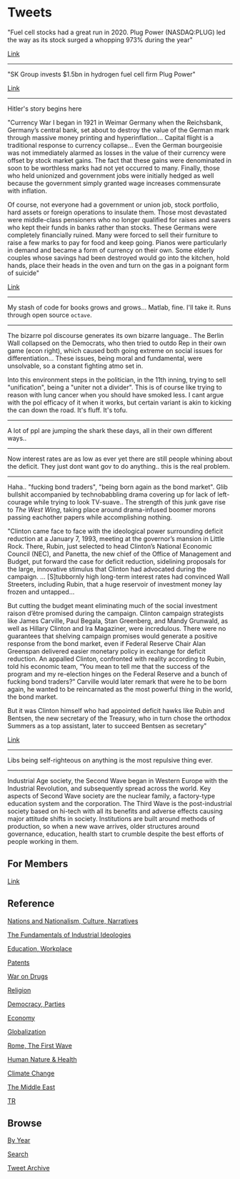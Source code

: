 # Tweets


"Fuel cell stocks had a great run in 2020. Plug Power (NASDAQ:PLUG) led
the way as its stock surged a whopping 973% during the year"


[Link](https://www.fool.com/investing/2021/01/04/should-you-buy-fuel-cell-stocks-in-2021/)

---

"SK Group invests $1.5bn in hydrogen fuel cell firm Plug Power"

[Link](https://www.power-technology.com/news/sk-group-invest-hydrogen-fuel-cell-solutions-provider-plug-power/)

---

Hitler's story begins here

"Currency War I began in 1921 in Weimar Germany when the Reichsbank,
Germany’s central bank, set about to destroy the value of the German
mark through massive money printing and hyperinflation... Capital
flight is a traditional response to currency collapse... Even the
German bourgeoisie was not immediately alarmed as losses in the value
of their currency were offset by stock market gains. The fact that
these gains were denominated in soon to be worthless marks had not yet
occurred to many. Finally, those who held unionized and government
jobs were initially hedged as well because the government simply
granted wage increases commensurate with inflation.

Of course, not everyone had a government or union job, stock
portfolio, hard assets or foreign operations to insulate them. Those
most devastated were middle-class pensioners who no longer qualified
for raises and savers who kept their funds in banks rather than
stocks. These Germans were completely financially ruined. Many were
forced to sell their furniture to raise a few marks to pay for food
and keep going. Pianos were particularly in demand and became a form
of currency on their own. Some elderly couples whose savings had been
destroyed would go into the kitchen, hold hands, place their heads in
the oven and turn on the gas in a poignant form of suicide"

[Link](2016/03/hyperinflation.md)

---

My stash of code for books grows and grows... Matlab, fine. I'll take
it. Runs through open source `octave`.

---

The bizarre pol discourse generates its own bizarre language.. The
Berlin Wall collapsed on the Democrats, who then tried to outdo Rep in
their own game (econ right), which caused both going extreme on social
issues for differentiation... These issues, being moral and
fundamental, were unsolvable, so a constant fighting atmo set in.

Into this environment steps in the politician, in the 11th inning,
trying to sell "unification", being a "uniter not a divider". This is
of course like trying to reason with lung cancer when you should have
smoked less. I cant argue with the pol efficacy of it when it works,
but certain variant is akin to kicking the can down the road. It's
fluff. It's tofu.

---

A lot of ppl are jumping the shark these days, all in their own
different ways..

---

Now interest rates are as low as ever yet there are still people
whining about the deficit. They just dont want gov to do
anything.. this is the real problem.

---

Haha.. "fucking bond traders", "being born again as the bond
market". Glib bullshit accompanied by technobabbling drama covering up
for lack of left-courage while trying to look TV-suave.. The strength
of this junk gave rise to *The West Wing*, taking place around
drama-infused boomer morons passing eachother papers while
accomplishing nothing.

"Clinton came face to face with the ideological power surrounding
deficit reduction at a January 7, 1993, meeting at the governor’s
mansion in Little Rock. There, Rubin, just selected to head Clinton’s
National Economic Council (NEC), and Panetta, the new chief of the
Office of Management and Budget, put forward the case for deficit
reduction, sidelining proposals for the large, innovative stimulus
that Clinton had advocated during the campaign. ... [S]tubbornly high
long-term interest rates had convinced Wall Streeters, including
Rubin, that a huge reservoir of investment money lay frozen and
untapped...

But cutting the budget meant eliminating much of the social investment
raison d’être promised during the campaign. Clinton campaign
strategists like James Carville, Paul Begala, Stan Greenberg, and
Mandy Grunwald, as well as Hillary Clinton and Ira Magaziner, were
incredulous. There were no guarantees that shelving campaign promises
would generate a positive response from the bond market, even if
Federal Reserve Chair Alan Greenspan delivered easier monetary policy
in exchange for deficit reduction. An appalled Clinton, confronted
with reality according to Rubin, told his economic team, “You mean to
tell me that the success of the program and my re-election hinges on
the Federal Reserve and a bunch of fucking bond traders?” Carville
would later remark that were he to be born again, he wanted to be
reincarnated as the most powerful thing in the world, the bond market.

But it was Clinton himself who had appointed deficit hawks like Rubin
and Bentsen, the new secretary of the Treasury, who in turn chose the
orthodox Summers as a top assistant, later to succeed Bentsen as
secretary"

[Link](https://prospect.org/health/fabulous-failure-clinton-s-1990s-origins-times/)

---

Libs being self-righteous on anything is the most repulsive thing ever.

---

Industrial Age society, the Second Wave began in Western Europe with
the Industrial Revolution, and subsequently spread across the
world. Key aspects of Second Wave society are the nuclear family, a
factory-type education system and the corporation. The Third Wave is
the post-industrial society based on hi-tech with all its benefits and
adverse effects causing major attitude shifts in society. Institutions
are built around methods of production, so when a new wave arrives,
older structures around governance, education, health start to crumble
despite the best efforts of people working in them.

## For Members

[Link](https://thirdwave-members.herokuapp.com)

## Reference

[Nations and Nationalism, Culture, Narratives](/2013/02/nations-and-nationalism.md)

[The Fundamentals of Industrial Ideologies](/2011/04/fundamentals-of-industrial-ideologies.md)

[Education, Workplace](2017/09/education-workplace.md)

[Patents](/2018/09/patents.md)

[War on Drugs](/2019/11/war-on-drugs.md)

[Religion](/2015/04/god-religion.md)

[Democracy, Parties](/2016/11/democracy.md)

[Economy](/2018/05/economy.md)

[Globalization](/2018/09/globalization.md)

[Rome, The First Wave](/2017/12/rome.md)

[Human Nature & Health](/2020/07/human-nature.md)

[Climate Change](/2018/12/climate.md)

[The Middle East](/2019/07/middleeast.md)

[TR](../tr)

## Browse

[By Year](years.md)

[Search](search.html)

[Tweet Archive](/tweets/README.md)


